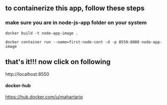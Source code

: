 
## to containerize this app, follow these steps

### make sure you are in node-js-app folder on your system

```
docker build -t node-app-image .
```
```
docker container run --name=first-node-cont -d -p 8550:8080 node-app-image
```
## that's it!!! now click on following 

http://localhost:8550
 
 
#### docker-hub
https://hub.docker.com/u/mahartariq

